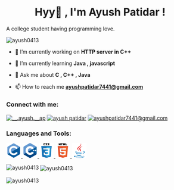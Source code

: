 

<h1 align="center">Hyy👋 , I'm Ayush Patidar !</h1>
<programming">A college student having programming love.</h3>


<p align="left"> <img src="https://komarev.com/ghpvc/?username=ayush0413&label=Profile%20views&color=0e75b6&style=flat" alt="ayush0413" /> </p>

- 🔭 I’m currently working on **HTTP server in C++**

- 🌱 I’m currently learning **Java , javascript**

- 💬 Ask me about **C , C++ , Java**

- 📫 How to reach me **ayushpatidar7441@gmail.com**

<h3 align="left">Connect with me:</h3>
<p align="left">
<a href="https://instagram.com/__.ayush.__ap" target="blank"><img align="center" src="https://raw.githubusercontent.com/rahuldkjain/github-profile-readme-generator/master/src/images/icons/Social/instagram.svg" alt="__.ayush.__ap" height="30" width="40" /></a>
<a href="https://www.leetcode.com/ayush patidar" target="blank"><img align="center" src="https://raw.githubusercontent.com/rahuldkjain/github-profile-readme-generator/master/src/images/icons/Social/leet-code.svg" alt="ayush patidar" height="30" width="40" /></a>
<a href="https://auth.geeksforgeeks.org/user/ayushpatidar7441@gmail.com" target="blank"><img align="center" src="https://raw.githubusercontent.com/rahuldkjain/github-profile-readme-generator/master/src/images/icons/Social/geeks-for-geeks.svg" alt="ayushpatidar7441@gmail.com" height="30" width="40" /></a>
</p>

<h3 align="left">Languages and Tools:</h3>
<p align="left"> <a href="https://www.cprogramming.com/" target="_blank" rel="noreferrer"> <img src="https://raw.githubusercontent.com/devicons/devicon/master/icons/c/c-original.svg" alt="c" width="40" height="40"/> </a> <a href="https://www.w3schools.com/cpp/" target="_blank" rel="noreferrer"> <img src="https://raw.githubusercontent.com/devicons/devicon/master/icons/cplusplus/cplusplus-original.svg" alt="cplusplus" width="40" height="40"/> </a> <a href="https://www.w3schools.com/css/" target="_blank" rel="noreferrer"> <img src="https://raw.githubusercontent.com/devicons/devicon/master/icons/css3/css3-original-wordmark.svg" alt="css3" width="40" height="40"/> </a> <a href="https://www.w3.org/html/" target="_blank" rel="noreferrer"> <img src="https://raw.githubusercontent.com/devicons/devicon/master/icons/html5/html5-original-wordmark.svg" alt="html5" width="40" height="40"/> </a> <a href="https://www.java.com" target="_blank" rel="noreferrer"> <img src="https://raw.githubusercontent.com/devicons/devicon/master/icons/java/java-original.svg" alt="java" width="40" height="40"/> </a> </p>

<p><img align="left" src="https://github-readme-stats.vercel.app/api/top-langs?username=ayush0413&show_icons=true&locale=en&layout=compact" alt="ayush0413" /></p>

<p>&nbsp;<img align="center" src="https://github-readme-stats.vercel.app/api?username=ayush0413&show_icons=true&locale=en" alt="ayush0413" /></p>

<p><img align="center" src="https://github-readme-streak-stats.herokuapp.com/?user=ayush0413&" alt="ayush0413" /></p>

